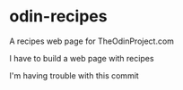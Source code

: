 # odin-recipes
A recipes web page for TheOdinProject.com

I have to build a web page with recipes

I'm having trouble with this commit   